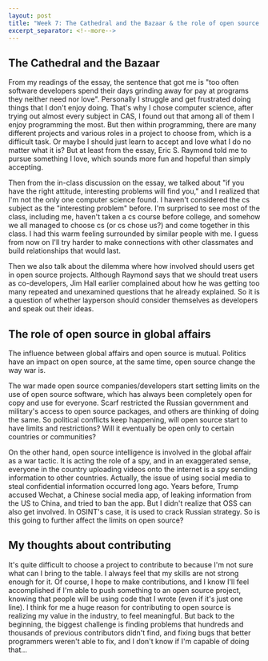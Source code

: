 ```yaml
---
layout: post
title: "Week 7: The Cathedral and the Bazaar & the role of open source in global affairs"
excerpt_separator: <!--more-->
---
```


## The Cathedral and the Bazaar

From my readings of the essay, the sentence that got me is "too often software developers spend their days grinding away for pay at programs they neither need nor love". <!--more--> Personally I struggle and get frustrated doing things that I don't enjoy doing. That's why I chose computer science, after trying out almost every subject in CAS, I found out that among all of them I enjoy programming the most. But then within programming, there are many different projects and various roles in a project to choose from, which is a difficult task. Or maybe I should just learn to accept and love what I do no matter what it is? But at least from the essay, Eric S. Raymond told me to pursue something I love, which sounds more fun and hopeful than simply accepting. 

Then from the in-class discussion on the essay, we talked about "if you have the right attitude, interesting problems will find you," and I realized that I'm not the only one computer science found. I haven't considered the cs subject as the "interesting problem" before. I'm surprised to see most of the class, including me, haven't taken a cs course before college, and somehow we all managed to choose cs (or cs chose us?) and come together in this class. I had this warm feeling surrounded by similar people with me. I guess from now on I'll try harder to make connections with other classmates and build relationships that would last.

Then we also talk about the dilemma where how involved should users get in open source projects. Although Raymond says that we should treat users as co-developers, Jim Hall earlier complained about how he was getting too many repeated and unexamined questions that he already explained. So it is a question of whether layperson should consider themselves as developers and speak out their ideas. 

## The role of open source in global affairs 

The influence between global affairs and open source is mutual. Politics have an impact on open source, at the same time, open source change the way war is. 

The war made open source companies/developers start setting limits on the use of open source software, which has always been completely open for copy and use for everyone. Scarf restricted the Russian government and military's access to open source packages, and others are thinking of doing the same. So political conflicts keep happening, will open source start to have limits and restrictions? Will it eventually be open only to certain countries or communities? 

On the other hand, open source intelligence is involved in the global affair as a war tactic. It is acting the role of a spy, and in an exaggerated sense, everyone in the country uploading videos onto the internet is a spy sending information to other countries. Actually, the issue of using social media to steal confidential information occurred long ago. Years before, Trump accused Wechat, a Chinese social media app, of leaking information from the US to China, and tried to ban the app. But I didn't realize that OSS can also get involved. In OSINT's case, it is used to crack Russian strategy. So is this going to further affect the limits on open source? 

## My thoughts about contributing 

It's quite difficult to choose a project to contribute to because I'm not sure what can I bring to the table. I always feel that my skills are not strong enough for it. Of course, I hope to make contributions, and I know I'll feel accomplished if I'm able to push something to an open source project, knowing that people will be using code that I wrote (even if it's just one line). I think for me a huge reason for contributing to open source is realizing my value in the industry, to feel meaningful. But back to the beginning, the biggest challenge is finding problems that hundreds and thousands of previous contributors didn't find, and fixing bugs that better programmers weren't able to fix, and I don't know if I'm capable of doing that...
